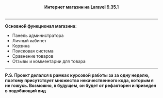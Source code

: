<p align="center">
    <b>Интернет магазин на Laravel 9.35.1</b> <br> <br>
</p>
<hr>
<p>
    <b>Основной функционал магазина:</b>
    <ul>
        <li>Панель администратора</li>
        <li>Личный кабинет</li>
        <li>Корзина</li>
        <li>Поисковая система</li>
        <li>Сравнение товаров</li>
        <li>Отзывы и комментарии для товара</li>
    </ul>
</p>
<hr>
<b>P.S. Проект делался в рамках курсовой работы за за одну неделю, поэтому присутствует множество некачественного кода, которым я не гожусь. Возможно, в будущем, он будет от рефакторен и приведен в подобающий вид</b>

